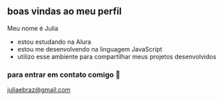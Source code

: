 ## boas vindas ao meu perfil 

Meu nome é Julia 

- estou estudando na Alura
- estou me desenvolvendo na linguagem JavaScript
- utilizo esse ambiente para compartilhar meus projetos desenvolvidos

### para entrar em contato comigo 💙
juliaebraz@gmail.com 

